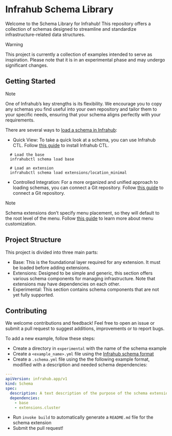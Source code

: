 # Infrahub Schema Library

Welcome to the Schema Library for Infrahub! This repository offers a collection of schemas designed to streamline and standardize infrastructure-related data structures.

> [!WARNING]
> This project is currently a collection of examples intended to serve as inspiration. Please note that it is in an experimental phase and may undergo significant changes.

## Getting Started

> [!NOTE]
> One of Infrahub’s key strengths is its flexibility. We encourage you to copy any schemas you find useful into your own repository and tailor them to your specific needs, ensuring that your schema aligns perfectly with your requirements.

There are several ways to [load a schema in Infrahub](https://docs.infrahub.app/guides/import-schema):

- Quick View: To take a quick look at a schema, you can use Infrahub CTL. Follow [this guide](https://docs.infrahub.app/infrahubctl) to install Infrahub CTL.

```console
  # Load the base
  infrahubctl schema load base

  # Load an extension
  infrahubctl schema load extensions/location_minimal
```

- Controlled Integration: For a more organized and unified approach to loading schemas, you can connect a Git repository. Follow [this guide](https://docs.infrahub.app/guides/repository) to connect a Git repository.

> [!NOTE]
> Schema extensions don’t specify menu placement, so they will default to the root level of the menu. Follow [this guide](https://docs.infrahub.app/guides/menu) to learn more about menu customization.

## Project Structure

This project is divided into three main parts:

- Base: This is the foundational layer required for any extension. It must be loaded before adding extensions.
- Extensions: Designed to be simple and generic, this section offers various schema components for managing infrastructure. Note that extensions may have dependencies on each other.
- Experimental: This section contains schema components that are not yet fully supported.

## Contributing

We welcome contributions and feedback! Feel free to open an issue or submit a pull request to suggest additions, improvements or to report bugs.

To add a new example, follow these steps:

- Create a directory in `experimental` with the name of the schema example
- Create a `<example_name>.yml` file using the [Infrahub schema format](https://docs.infrahub.app/reference/schema)
- Create a `.schema.yml` file using the the following example format, modified with a description and needed schema dependencies:

```yaml
---
apiVersion: infrahub.app/v1
kind: Schema
spec:
  description: A text description of the purpose of the schema extension
  dependencies:
    - base
    - extensions.cluster
```

- Run `invoke build` to automatically generate a `README.md` file for the schema extension
- Submit the pull request!
